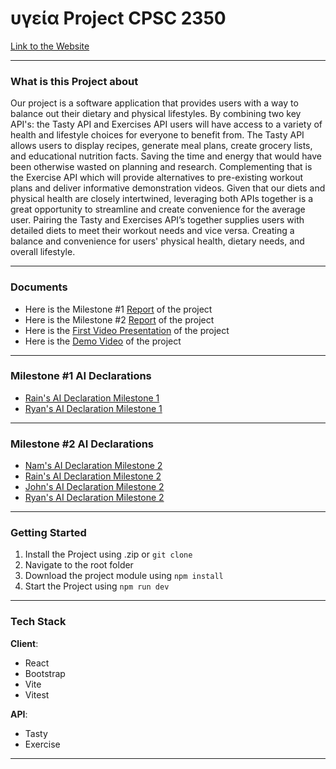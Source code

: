 # υγεία Project CPSC 2350

[Link to the Website](https://rainzhao01.github.io/2350_project/)

---

### What is this Project about

Our project is a software application that provides users with a way to balance out their dietary and physical lifestyles. By combining two key API's: the Tasty API and Exercises API users will have access to a variety of health and lifestyle choices for everyone to benefit from. The Tasty API allows users to display recipes, generate meal plans, create grocery lists, and educational nutrition facts. Saving the time and energy that would have been otherwise wasted on planning and research. Complementing that is the Exercise API which will provide alternatives to pre-existing workout plans and deliver informative demonstration videos. Given that our diets and physical health are closely intertwined, leveraging both APIs together is a great opportunity to streamline and create convenience for the average user. Pairing the Tasty and Exercises API’s together supplies users with detailed diets to meet their workout needs and vice versa. Creating a balance and convenience for users' physical health, dietary needs, and overall lifestyle.


---

### Documents

- Here is the Milestone #1 [Report](./PDF's-and-AI/group_6_project_report.pdf) of the project
- Here is the Milestone #2 [Report](./PDF's-and-AI/M2_Report.pdf) of the project
- Here is the [First Video Presentation](https://drive.google.com/file/d/1-6az5EgZI_E2YZrqIpppKqHQUYYn_22w/view) of the project
- Here is the [Demo Video](https://docs.google.com/file/d/1RawIesZ-vh9bvU_NsfwlZaRu9pcRmPKl/preview) of the project

---

### Milestone #1 AI Declarations

- [Rain's AI Declaration Milestone 1](./PDF's-and-AI/P1_AI_Declaration_Rain_Zhao_100366955.pdf)
- [Ryan's AI Declaration Milestone 1](./PDF's-and-AI/P1_AI_Declaration_Ryan_Yan_100390550.pdf)

---

### Milestone #2 AI Declarations


- [Nam's AI Declaration Milestone 2](./PDF's-and-AI/M2_AI_Declatration_Nam_Le_100373942.pdf)
- [Rain's AI Declaration Milestone 2](./PDF's-and-AI/P2_AI_Declaration_Rain_Zhao_100366955.pdf)
- [John's AI Declaration Milestone 2](./PDF's-and-AI/P2_AI_Declaration_John_Baltazar_100398208.pdf)
- [Ryan's AI Declaration Milestone 2](./PDF's-and-AI/P2_AI_Declaration_Ryan_Yan_100390550.pdf)

---

### Getting Started

1. Install the Project using .zip or `git clone`
2. Navigate to the root folder
3. Download the project module using `npm install`
4. Start the Project using `npm run dev`
   
---

### Tech Stack

**Client**:

- React
- Bootstrap
- Vite
- Vitest

**API**:

- Tasty 
- Exercise

---
